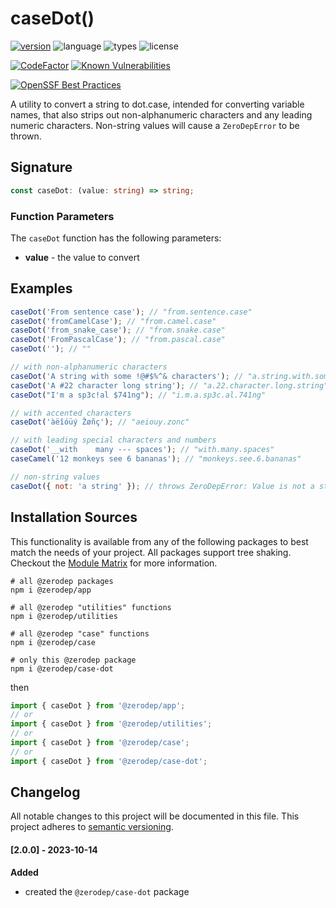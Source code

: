 # caseDot()

[![version](https://img.shields.io/npm/v/@zerodep/case-dot?style=flat-square&color=blue)](https://www.npmjs.com/package/@zerodep/case-dot)
![language](https://img.shields.io/badge/typescript-100%25-blue?style=flat-square)
![types](https://img.shields.io/badge/types-included-blue?style=flat-square)
![license](https://img.shields.io/github/license/cdepage/zerodep?color=blue&style=flat-square)

[![CodeFactor](https://www.codefactor.io/repository/github/cdepage/zerodep/badge)](https://www.codefactor.io/repository/github/cdepage/zerodep)
[![Known Vulnerabilities](https://snyk.io/test/github/cdepage/zerodep/badge.svg)](https://snyk.io/test/github/cdepage/zerodep)

[![OpenSSF Best Practices](https://www.bestpractices.dev/projects/9225/badge)](https://www.bestpractices.dev/projects/9225)

A utility to convert a string to dot.case, intended for converting variable names, that also strips out non-alphanumeric characters and any leading numeric characters. Non-string values will cause a `ZeroDepError` to be thrown.

## Signature

```typescript
const caseDot: (value: string) => string;
```

### Function Parameters

The `caseDot` function has the following parameters:

- **value** - the value to convert

## Examples

```javascript
caseDot('From sentence case'); // "from.sentence.case"
caseDot('fromCamelCase'); // "from.camel.case"
caseDot('from_snake_case'); // "from.snake.case"
caseDot('FromPascalCase'); // "from.pascal.case"
caseDot(''); // ""

// with non-alphanumeric characters
caseDot('A string with some !@#$%^& characters'); // "a.string.with.some.characters"
caseDot('A #22 character long string'); // "a.22.character.long.string"
caseDot("I'm a sp3c!al $741ng"); // "i.m.a.sp3c.al.741ng"

// with accented characters
caseDot('àëîóüý Žøñç'); // "aeiouy.zonc"

// with leading special characters and numbers
caseDot('__with    many --- spaces'); // "with.many.spaces"
caseCamel('12 monkeys see 6 bananas'); // "monkeys.see.6.bananas"

// non-string values
caseDot({ not: 'a string' }); // throws ZeroDepError: Value is not a string
```

## Installation Sources

This functionality is available from any of the following packages to best match the needs of your project. All packages support tree shaking. Checkout the [Module Matrix](/) for more information.

```shell
# all @zerodep packages
npm i @zerodep/app

# all @zerodep "utilities" functions
npm i @zerodep/utilities

# all @zerodep "case" functions
npm i @zerodep/case

# only this @zerodep package
npm i @zerodep/case-dot
```

then

```javascript
import { caseDot } from '@zerodep/app';
// or
import { caseDot } from '@zerodep/utilities';
// or
import { caseDot } from '@zerodep/case';
// or
import { caseDot } from '@zerodep/case-dot';
```

## Changelog

All notable changes to this project will be documented in this file. This project adheres to [semantic versioning](https://semver.org/spec/v2.0.0.html).

#### [2.0.0] - 2023-10-14

**Added**

- created the `@zerodep/case-dot` package
